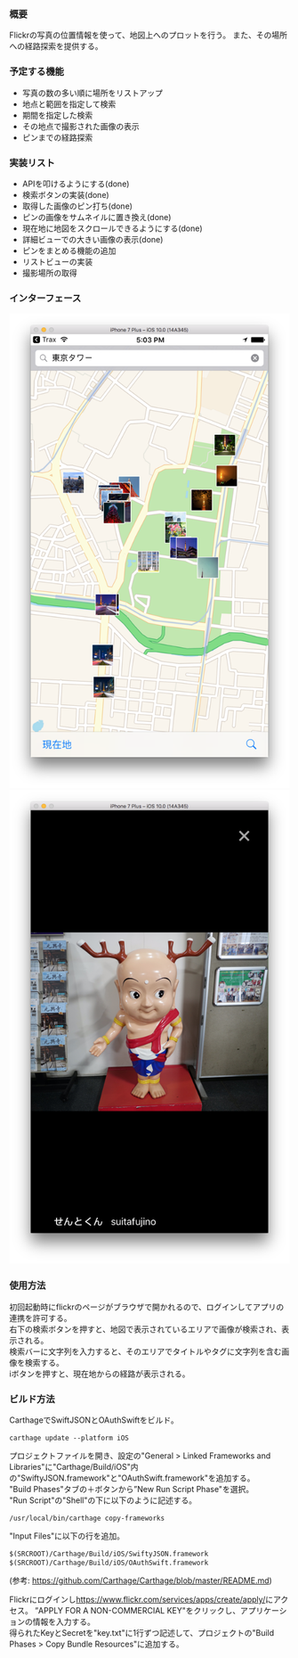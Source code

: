 ### 概要
Flickrの写真の位置情報を使って、地図上へのプロットを行う。
また、その場所への経路探索を提供する。

### 予定する機能
* 写真の数の多い順に場所をリストアップ
* 地点と範囲を指定して検索
* 期間を指定した検索
* その地点で撮影された画像の表示
* ピンまでの経路探索

### 実装リスト
* APIを叩けるようにする(done)
* 検索ボタンの実装(done)
* 取得した画像のピン打ち(done)
* ピンの画像をサムネイルに置き換え(done)
* 現在地に地図をスクロールできるようにする(done)
* 詳細ビューでの大きい画像の表示(done)
* ピンをまとめる機能の追加
* リストビューの実装
* 撮影場所の取得

### インターフェース
![Map View](https://github.com/sf-arte/Spica/blob/master/doc_files/mapview.png)
![Image View](https://github.com/sf-arte/Spica/blob/master/doc_files/imageview.png)

### 使用方法
初回起動時にflickrのページがブラウザで開かれるので、ログインしてアプリの連携を許可する。  
右下の検索ボタンを押すと、地図で表示されているエリアで画像が検索され、表示される。  
検索バーに文字列を入力すると、そのエリアでタイトルやタグに文字列を含む画像を検索する。  
iボタンを押すと、現在地からの経路が表示される。

### ビルド方法
CarthageでSwiftJSONとOAuthSwiftをビルド。
```
carthage update --platform iOS
```
プロジェクトファイルを開き、設定の"General > Linked Frameworks and Libraries"に"Carthage/Build/iOS"内の"SwiftyJSON.framework"と"OAuthSwift.framework"を追加する。  
"Build Phases"タブの＋ボタンから”New Run Script Phase"を選択。  
"Run Script"の"Shell"の下に以下のように記述する。  
```
/usr/local/bin/carthage copy-frameworks
```
"Input Files"に以下の行を追加。
```
$(SRCROOT)/Carthage/Build/iOS/SwiftyJSON.framework
$(SRCROOT)/Carthage/Build/iOS/OAuthSwift.framework
```

(参考: <https://github.com/Carthage/Carthage/blob/master/README.md>)

Flickrにログインし<https://www.flickr.com/services/apps/create/apply/>にアクセス。
”APPLY FOR A NON-COMMERCIAL KEY"をクリックし、アプリケーションの情報を入力する。  
得られたKeyとSecretを"key.txt"に1行ずつ記述して、プロジェクトの"Build Phases > Copy Bundle Resources"に追加する。

